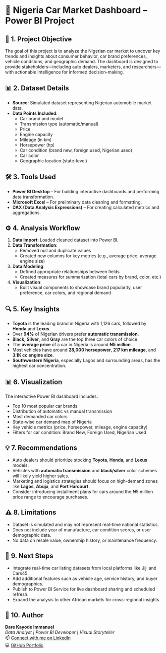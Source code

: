 # 🚗 Nigeria Car Market Dashboard – Power BI Project

## 📌 1. Project Objective

The goal of this project is to analyze the Nigerian car market to uncover key trends and insights about consumer behavior, car brand preferences, vehicle conditions, and geographic demand. The dashboard is designed to provide stakeholders—including auto dealers, marketers, and researchers—with actionable intelligence for informed decision-making.

## 📊 2. Dataset Details

- **Source**: Simulated dataset representing Nigerian automobile market data.
- **Data Points Included**:
  - Car brand and model
  - Transmission type (automatic/manual)
  - Price
  - Engine capacity
  - Mileage (in km)
  - Horsepower (hp)
  - Car condition (brand new, foreign used, Nigerian used)
  - Car color
  - Geographic location (state-level)

## 🛠 3. Tools Used

- **Power BI Desktop** – For building interactive dashboards and performing data transformation.
- **Microsoft Excel** – For preliminary data cleaning and formatting.
- **DAX (Data Analysis Expressions)** – For creating calculated metrics and aggregations.

## ⚙️ 4. Analysis Workflow

1. **Data Import**: Loaded cleaned dataset into Power BI.
2. **Data Transformation**:
   - Removed null and duplicate values
   - Created new columns for key metrics (e.g., average price, average engine size)
3. **Data Modeling**:
   - Defined appropriate relationships between fields
   - Created measures for summarization (total cars by brand, color, etc.)
4. **Visualization**:
   - Built visual components to showcase brand popularity, user preference, car colors, and regional demand

## 🔍 5. Key Insights

- **Toyota** is the leading brand in Nigeria with 1,126 cars, followed by **Honda** and **Lexus**.
- Over **94%** of Nigerian drivers prefer **automatic transmission**.
- **Black**, **Silver**, and **Gray** are the top three car colors of choice.
- The **average price** of a car in Nigeria is around **₦5 million**.
- Most vehicles have around **28,000 horsepower**, **217 km mileage**, and **3.1K cc engine size**.
- **Southwestern Nigeria**, especially Lagos and surrounding areas, has the highest car concentration.

## 📊 6. Visualization

The interactive Power BI dashboard includes:

- Top 10 most popular car brands
- Distribution of automatic vs manual transmission
- Most demanded car colors
- State-wise car demand map of Nigeria
- Key vehicle metrics (price, horsepower, mileage, engine capacity)
- Filters for car condition: Brand New, Foreign Used, Nigerian Used

## 💡 7. Recommendations

- Auto dealers should prioritize stocking **Toyota**, **Honda**, and **Lexus** models.
- Vehicles with **automatic transmission** and **black/silver** color schemes will likely yield higher sales.
- Marketing and logistics strategies should focus on high-demand zones like **Lagos**, **Abuja**, and **Port Harcourt**.
- Consider introducing installment plans for cars around the ₦5 million price range to encourage purchases.
## ⚠️ 8. Limitations

- Dataset is simulated and may not represent real-time national statistics.
- Does not include year of manufacture, car condition scores, or user demographic data.
- No data on resale value, ownership history, or maintenance frequency.

## 🔄 9. Next Steps

- Integrate real-time car listing datasets from local platforms like Jiji and Cars45.
- Add additional features such as vehicle age, service history, and buyer demographics.
- Publish to Power BI Service for live dashboard sharing and scheduled refresh.
- Expand the analysis to other African markets for cross-regional insights.

## 👤 10. Author

**Dare Kayode Immanuel**  
*Data Analyst | Power BI Developer | Visual Storyteller*  
📫 [Connect with me on LinkedIn](https://www.linkedin.com/in/dare-kayode-immanuel)  
💻 [GitHub Portfolio](https://github.com/your-github-username)
